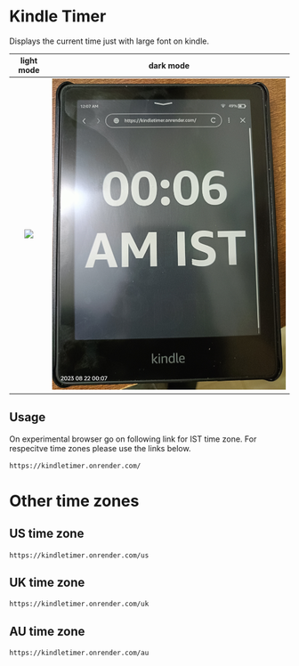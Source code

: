 # Kindle Timer
Displays the current time just with large font on kindle. 

light mode             |  dark mode
:-------------------------:|:-------------------------:
![](./pictures/demolight.jpg)  |  ![](./pictures/demodark.jpg)


## Usage
On experimental browser go on following link for IST time zone. For respecitve time zones please use the links below.

```
https://kindletimer.onrender.com/
```


# Other time zones 
## US time zone 


```
https://kindletimer.onrender.com/us
```

## UK time zone

```
https://kindletimer.onrender.com/uk
```

## AU time zone

```
https://kindletimer.onrender.com/au
```


